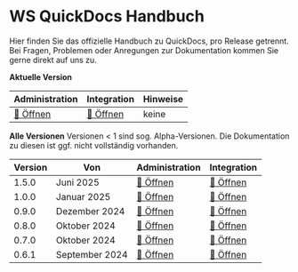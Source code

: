 # WS QuickDocs Handbuch

Hier finden Sie das offizielle Handbuch zu QuickDocs, pro Release getrennt.
Bei Fragen, Problemen oder Anregungen zur Dokumentation kommen Sie gerne direkt auf uns zu.

**Aktuelle Version**

| Administration                      | Integration                               | Hinweise |
| ----------------------------------- | ----------------------------------------- | -------- |
| [📗 Öffnen](./latest/admin/_toc.md) | [📘 Öffnen](./latest/integration/_toc.md) | keine    |

**Alle Versionen**
Versionen &lt; 1 sind sog. Alpha-Versionen. Die Dokumentation zu diesen ist ggf. nicht vollständig vorhanden.

| Version | Von            | Administration                       | Integration                                |
| ------- | -------------- | ------------------------------------ | ------------------------------------------ |
| 1.5.0   | Juni 2025      | [📗 Öffnen](./1.5.0/admin/_toc.md)   | [📘 Öffnen](./1.5.0/integration/_toc.md)   |
| 1.0.0   | Januar 2025    | [📗 Öffnen](./1.0.0/admin/_toc.md)   | [📘 Öffnen](./1.0.0/integration/_toc.md)   |
| 0.9.0   | Dezember 2024  | [📗 Öffnen](./0.9.0/admin/_toc.md)   | [📘 Öffnen](./0.9.0/integration/_toc.md)   |
| 0.8.0   | Oktober 2024   | [📗 Öffnen](./0.8.0/admin/_toc.md)   | [📘 Öffnen](./0.8.0/integration/_toc.md)   |
| 0.7.0   | Oktober 2024   | [📗 Öffnen](./0.7.0.0/admin/_toc.md) | [📘 Öffnen](./0.7.0.0/integration/_toc.md) |
| 0.6.1   | September 2024 | [📗 Öffnen](./0.6.1.0/admin/_toc.md) | [📘 Öffnen](./0.6.1.0/integration/_toc.md) |
